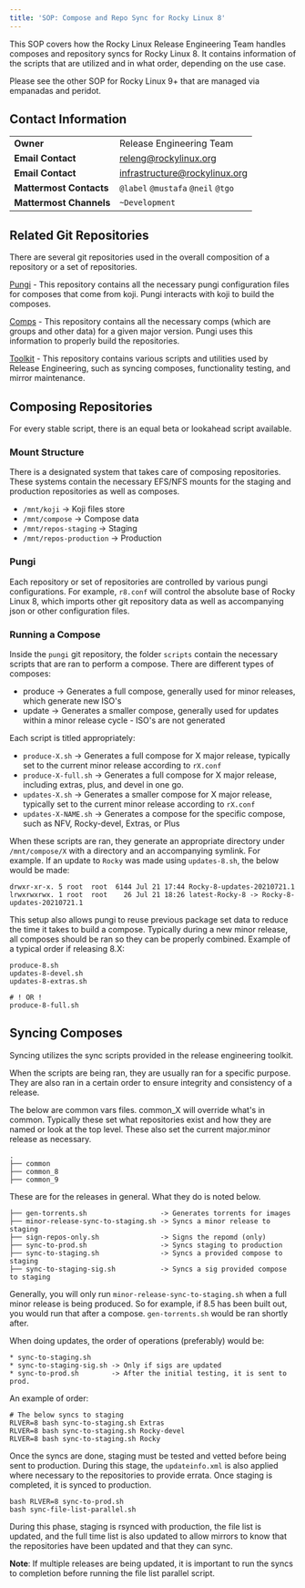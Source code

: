 ```yaml
---
title: 'SOP: Compose and Repo Sync for Rocky Linux 8'
---
```


This SOP covers how the Rocky Linux Release Engineering Team handles composes and repository syncs for Rocky Linux 8. It contains information of the scripts that are utilized and in what order, depending on the use case.

Please see the other SOP for Rocky Linux 9+ that are managed via empanadas and peridot.

## Contact Information
| | |
| - | - |
| **Owner** | Release Engineering Team |
| **Email Contact** | releng@rockylinux.org |
| **Email Contact** | infrastructure@rockylinux.org |
| **Mattermost Contacts** | `@label` `@mustafa` `@neil` `@tgo` |
| **Mattermost Channels** | `~Development` |

## Related Git Repositories

There are several git repositories used in the overall composition of a repository or a set of repositories.

[Pungi](https://git.rockylinux.org/rocky/pungi-rocky) - This repository contains all the necessary pungi configuration files for composes that come from koji. Pungi interacts with koji to build the composes.

[Comps](https://git.rockylinux.org/rocky/comps) - This repository contains all the necessary comps (which are groups and other data) for a given major version. Pungi uses this information to properly build the repositories.

[Toolkit](https://github.com/rocky-linux/sig-core-toolkit) - This repository contains various scripts and utilities used by Release Engineering, such as syncing composes, functionality testing, and mirror maintenance.

## Composing Repositories

For every stable script, there is an equal beta or lookahead script available.

### Mount Structure

There is a designated system that takes care of composing repositories. These systems contain the necessary EFS/NFS mounts for the staging and production repositories as well as composes.

* `/mnt/koji` -> Koji files store
* `/mnt/compose` -> Compose data
* `/mnt/repos-staging` -> Staging
* `/mnt/repos-production` -> Production

### Pungi

Each repository or set of repositories are controlled by various pungi configurations. For example, `r8.conf` will control the absolute base of Rocky Linux 8, which imports other git repository data as well as accompanying json or other configuration files.

### Running a Compose

Inside the `pungi` git repository, the folder `scripts` contain the necessary scripts that are ran to perform a compose. There are different types of composes:

* produce -> Generates a full compose, generally used for minor releases, which generate new ISO's
* update -> Generates a smaller compose, generally used for updates within a minor release cycle - ISO's are not generated

Each script is titled appropriately:

* `produce-X.sh` -> Generates a full compose for X major release, typically set to the current minor release according to `rX.conf`
* `produce-X-full.sh` -> Generates a full compose for X major release, including extras, plus, and devel in one go.
* `updates-X.sh` -> Generates a smaller compose for X major release, typically set to the current minor release according to `rX.conf`
* `updates-X-NAME.sh` -> Generates a compose for the specific compose, such as NFV, Rocky-devel, Extras, or Plus

When these scripts are ran, they generate an appropriate directory under `/mnt/compose/X` with a directory and an accompanying symlink. For example. If an update to `Rocky` was made using `updates-8.sh`, the below would be made:

```
drwxr-xr-x. 5 root  root  6144 Jul 21 17:44 Rocky-8-updates-20210721.1
lrwxrwxrwx. 1 root  root    26 Jul 21 18:26 latest-Rocky-8 -> Rocky-8-updates-20210721.1
```

This setup also allows pungi to reuse previous package set data to reduce the time it takes to build a compose. Typically during a new minor release, all composes should be ran so they can be properly combined. Example of a typical order if releasing 8.X:

```
produce-8.sh
updates-8-devel.sh
updates-8-extras.sh

# ! OR !
produce-8-full.sh
```

## Syncing Composes

Syncing utilizes the sync scripts provided in the release engineering toolkit.

When the scripts are being ran, they are usually ran for a specific purpose. They are also ran in a certain order to ensure integrity and consistency of a release.

The below are common vars files. common_X will override what's in common. Typically these set what repositories exist and how they are named or look at the top level. These also set the current major.minor release as necessary.

```
.
├── common
├── common_8
├── common_9
```

These are for the releases in general. What they do is noted below.

```
├── gen-torrents.sh                  -> Generates torrents for images
├── minor-release-sync-to-staging.sh -> Syncs a minor release to staging
├── sign-repos-only.sh               -> Signs the repomd (only)
├── sync-to-prod.sh                  -> Syncs staging to production
├── sync-to-staging.sh               -> Syncs a provided compose to staging
├── sync-to-staging-sig.sh           -> Syncs a sig provided compose to staging
```

Generally, you will only run `minor-release-sync-to-staging.sh` when a full minor release is being produced. So for example, if 8.5 has been built out, you would run that after a compose. `gen-torrents.sh` would be ran shortly after.

When doing updates, the order of operations (preferably) would be:

```
* sync-to-staging.sh
* sync-to-staging-sig.sh -> Only if sigs are updated
* sync-to-prod.sh        -> After the initial testing, it is sent to prod.
```

An example of order:

```
# The below syncs to staging
RLVER=8 bash sync-to-staging.sh Extras
RLVER=8 bash sync-to-staging.sh Rocky-devel
RLVER=8 bash sync-to-staging.sh Rocky
```

Once the syncs are done, staging must be tested and vetted before being sent to production. During this stage, the `updateinfo.xml` is also applied where necessary to the repositories to provide errata. Once staging is completed, it is synced to production.

```
bash RLVER=8 sync-to-prod.sh
bash sync-file-list-parallel.sh
```

During this phase, staging is rsynced with production, the file list is updated, and the full time list is also updated to allow mirrors to know that the repositories have been updated and that they can sync.

**Note**: If multiple releases are being updated, it is important to run the syncs to completion before running the file list parallel script.
